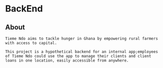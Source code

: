 # BackEnd

## About 

    Tieme Ndo aims to tackle hunger in Ghana by empowering rural farmers with access to capital. 
    
    This project is a hypothetical backend for an internal app;employees of Tieme Ndo could use the app to manage their clients and client loans in one location, easily accessible from anywhere. 



